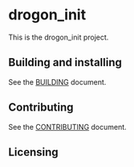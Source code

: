 # drogon_init

This is the drogon_init project.

## Building and installing

See the [BUILDING](BUILDING.md) document.

## Contributing

See the [CONTRIBUTING](CONTRIBUTING.md) document.

## Licensing

<!--
Please go to https://choosealicense.com/licenses/ and choose a license that
fits your needs. The recommended license for a project of this type is the
GNU AGPLv3.
-->
